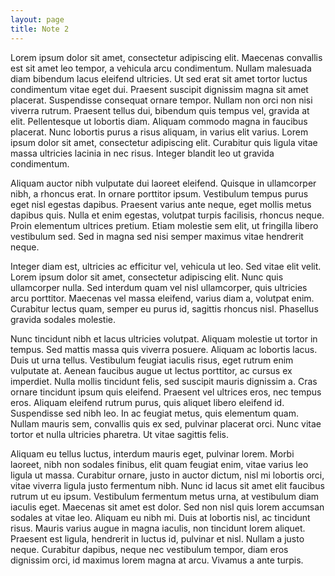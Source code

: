```yaml
---
layout: page
title: Note 2
---
```


Lorem ipsum dolor sit amet, consectetur adipiscing elit. Maecenas convallis est sit amet leo tempor, a vehicula arcu condimentum. Nullam malesuada diam bibendum lacus eleifend ultricies. Ut sed erat sit amet tortor luctus condimentum vitae eget dui. Praesent suscipit dignissim magna sit amet placerat. Suspendisse consequat ornare tempor. Nullam non orci non nisi viverra rutrum. Praesent tellus dui, bibendum quis tempus vel, gravida at elit. Pellentesque ut lobortis diam. Aliquam commodo magna in faucibus placerat. Nunc lobortis purus a risus aliquam, in varius elit varius. Lorem ipsum dolor sit amet, consectetur adipiscing elit. Curabitur quis ligula vitae massa ultricies lacinia in nec risus. Integer blandit leo ut gravida condimentum.

Aliquam auctor nibh vulputate dui laoreet eleifend. Quisque in ullamcorper nibh, a rhoncus erat. In ornare porttitor ipsum. Vestibulum tempus purus eget nisl egestas dapibus. Praesent varius ante neque, eget mollis metus dapibus quis. Nulla et enim egestas, volutpat turpis facilisis, rhoncus neque. Proin elementum ultrices pretium. Etiam molestie sem elit, ut fringilla libero vestibulum sed. Sed in magna sed nisi semper maximus vitae hendrerit neque.

Integer diam est, ultricies ac efficitur vel, vehicula ut leo. Sed vitae elit velit. Lorem ipsum dolor sit amet, consectetur adipiscing elit. Nunc quis ullamcorper nulla. Sed interdum quam vel nisl ullamcorper, quis ultricies arcu porttitor. Maecenas vel massa eleifend, varius diam a, volutpat enim. Curabitur lectus quam, semper eu purus id, sagittis rhoncus nisl. Phasellus gravida sodales molestie.

Nunc tincidunt nibh et lacus ultricies volutpat. Aliquam molestie ut tortor in tempus. Sed mattis massa quis viverra posuere. Aliquam ac lobortis lacus. Duis ut urna tellus. Vestibulum feugiat iaculis risus, eget rutrum enim vulputate at. Aenean faucibus augue ut lectus porttitor, ac cursus ex imperdiet. Nulla mollis tincidunt felis, sed suscipit mauris dignissim a. Cras ornare tincidunt ipsum quis eleifend. Praesent vel ultrices eros, nec tempus eros. Aliquam eleifend rutrum purus, quis aliquet libero eleifend id. Suspendisse sed nibh leo. In ac feugiat metus, quis elementum quam. Nullam mauris sem, convallis quis ex sed, pulvinar placerat orci. Nunc vitae tortor et nulla ultricies pharetra. Ut vitae sagittis felis.

Aliquam eu tellus luctus, interdum mauris eget, pulvinar lorem. Morbi laoreet, nibh non sodales finibus, elit quam feugiat enim, vitae varius leo ligula ut massa. Curabitur ornare, justo in auctor dictum, nisl mi lobortis orci, vitae viverra ligula justo fermentum nibh. Nunc id lacus sit amet elit faucibus rutrum ut eu ipsum. Vestibulum fermentum metus urna, at vestibulum diam iaculis eget. Maecenas sit amet est dolor. Sed non nisl quis lorem accumsan sodales at vitae leo. Aliquam eu nibh mi. Duis at lobortis nisl, ac tincidunt risus. Mauris varius augue in magna iaculis, non tincidunt lorem aliquet. Praesent est ligula, hendrerit in luctus id, pulvinar et nisl. Nullam a justo neque. Curabitur dapibus, neque nec vestibulum tempor, diam eros dignissim orci, id maximus lorem magna at arcu. Vivamus a ante turpis.
